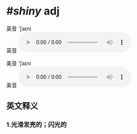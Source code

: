 # ***\#shiny*** adj
英音 'ʃaɪni  
英音
<audio src="./media/shiny1_AAC.aac" controls="controls"></audio>

美音 'ʃaɪni  
美音
<audio src="./media/shiny1_AAC.aac" controls="controls"></audio>



  

英文释义
---
### 1.**光滑发亮的；闪光的**  


